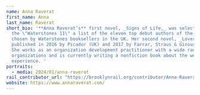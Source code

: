 ```yaml
---
name: Anna Raverat
first_name: Anna
last_name: Raverat
short_bio: '**Anna Raverat’s** first novel, _Signs of Life,_ was selected for
  the \"Waterstones 11\" a list of the eleven top debut authors of the year, as
  chosen by Waterstones booksellers in the UK. Her second novel, _Lover,_ was
  published in 2016 by Picador (UK) and 2017 by Farrar, Straus & Giroux (US).
  She works as an organization development practitioner with a wide range of
  organizations and is currently writing a nonfiction book about the work
  experience. '
portraits:
  - media: 2024/01/anna-raverat
rail_contributor_url: "https://brooklynrail.org/contributor/Anna-Raverat "
website: https://www.annaraverat.com/
---
```

